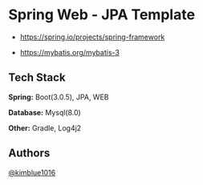 
# Spring Web - JPA Template

- https://spring.io/projects/spring-framework

- https://mybatis.org/mybatis-3


## Tech Stack

**Spring:** Boot(3.0.5), JPA, WEB

**Database:** Mysql(8.0)

**Other:** Gradle, Log4j2


## Authors

[@kimblue1016](https://www.github.com/kimblue1016)

